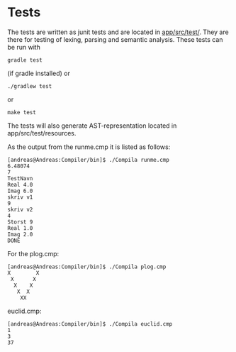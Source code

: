 # Tests
The tests are written as junit tests and are located in
[app/src/test/](app/src/test/). They are there for testing of lexing, parsing and
semantic analysis. These tests can be run with
```shell
gradle test
```
(if gradle installed)
or
```shell
./gradlew test
```
or
```shell
make test
```
The tests will also generate AST-representation located in app/src/test/resources.


As the output from the runme.cmp it is listed as
follows:
```shell
[andreas@Andreas:Compiler/bin]$ ./Compila runme.cmp
6.48074
7
TestNavn
Real 4.0
Imag 6.0
skriv v1
9
skriv v2
4
Storst 9
Real 1.0
Imag 2.0
DONE
```
For the plog.cmp:
```shell
[andreas@Andreas:Compiler/bin]$ ./Compila plog.cmp
X        X
 X      X
  X    X
   X  X
    XX
```
euclid.cmp:
```shell
[andreas@Andreas:Compiler/bin]$ ./Compila euclid.cmp
1
3
37
```


